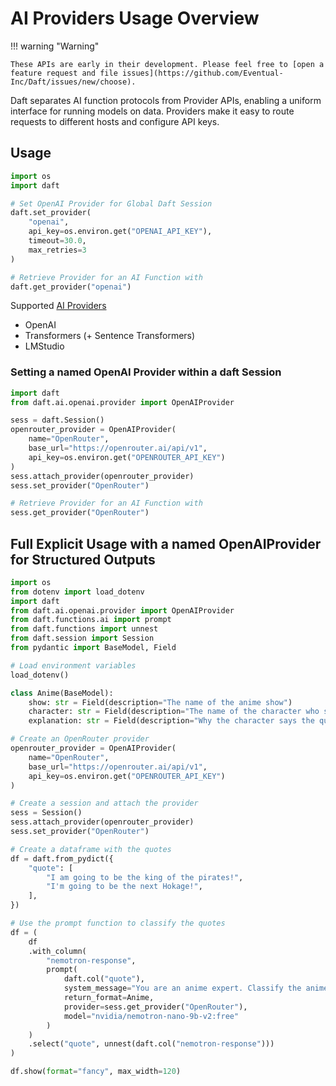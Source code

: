 # AI Providers Usage Overview

!!! warning "Warning"

    These APIs are early in their development. Please feel free to [open a feature request and file issues](https://github.com/Eventual-Inc/Daft/issues/new/choose).


Daft separates AI function protocols from Provider APIs, enabling a uniform interface for running models on data. Providers make it easy to route requests to different hosts and configure API keys.

## Usage

```python
import os
import daft

# Set OpenAI Provider for Global Daft Session
daft.set_provider(
    "openai",
    api_key=os.environ.get("OPENAI_API_KEY"),
    timeout=30.0,
    max_retries=3
)

# Retrieve Provider for an AI Function with
daft.get_provider("openai")
```

Supported [AI Providers](../api/ai.md)

- OpenAI
- Transformers (+ Sentence Transformers)
- LMStudio

### Setting a named OpenAI Provider within a daft Session

```python
import daft
from daft.ai.openai.provider import OpenAIProvider

sess = daft.Session()
openrouter_provider = OpenAIProvider(
    name="OpenRouter",
    base_url="https://openrouter.ai/api/v1",
    api_key=os.environ.get("OPENROUTER_API_KEY")
)
sess.attach_provider(openrouter_provider)
sess.set_provider("OpenRouter")

# Retrieve Provider for an AI Function with
sess.get_provider("OpenRouter")
```

## Full Explicit Usage with a named OpenAIProvider for Structured Outputs

```python
import os
from dotenv import load_dotenv
import daft
from daft.ai.openai.provider import OpenAIProvider
from daft.functions.ai import prompt
from daft.functions import unnest
from daft.session import Session
from pydantic import BaseModel, Field

# Load environment variables
load_dotenv()

class Anime(BaseModel):
    show: str = Field(description="The name of the anime show")
    character: str = Field(description="The name of the character who says the quote")
    explanation: str = Field(description="Why the character says the quote")

# Create an OpenRouter provider
openrouter_provider = OpenAIProvider(
    name="OpenRouter",
    base_url="https://openrouter.ai/api/v1",
    api_key=os.environ.get("OPENROUTER_API_KEY")
)

# Create a session and attach the provider
sess = Session()
sess.attach_provider(openrouter_provider)
sess.set_provider("OpenRouter")

# Create a dataframe with the quotes
df = daft.from_pydict({
    "quote": [
        "I am going to be the king of the pirates!",
        "I'm going to be the next Hokage!",
    ],
})

# Use the prompt function to classify the quotes
df = (
    df
    .with_column(
        "nemotron-response",
        prompt(
            daft.col("quote"),
            system_message="You are an anime expert. Classify the anime based on the text and returns the name, character, and quote.",
            return_format=Anime,
            provider=sess.get_provider("OpenRouter"),
            model="nvidia/nemotron-nano-9b-v2:free"
        )
    )
    .select("quote", unnest(daft.col("nemotron-response")))
)

df.show(format="fancy", max_width=120)
```
